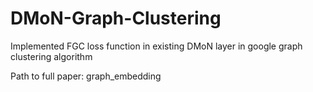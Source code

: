 # DMoN-Graph-Clustering
Implemented FGC loss function in existing DMoN layer in google graph clustering algorithm

Path to full paper: graph_embedding
